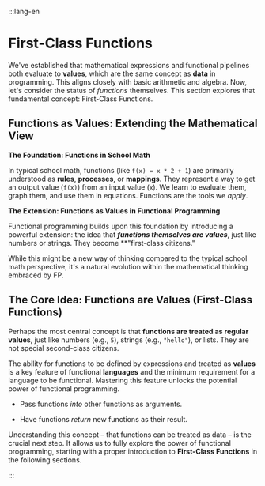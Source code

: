 :::lang-en

# First-Class Functions

We've established that mathematical expressions and functional pipelines both evaluate to **values**, which are the same concept as **data** in programming. This aligns closely with basic arithmetic and algebra. Now, let's consider the status of _functions_ themselves. This section explores that fundamental concept: First-Class Functions.

## Functions as Values: Extending the Mathematical View

**The Foundation: Functions in School Math**

In typical school math, functions (like `f(x) = x * 2 + 1`) are primarily understood as **rules**, **processes**, or **mappings**. They represent a way to get an output value (`f(x)`) from an input value (`x`). We learn to evaluate them, graph them, and use them in equations. Functions are the tools we _apply_.

**The Extension: Functions as Values in Functional Programming**

Functional programming builds upon this foundation by introducing a powerful extension: the idea that _**functions themselves are values**_, just like numbers or strings. They become  **"first-class citizens."

While this might be a new way of thinking compared to the typical school math perspective, it's a natural evolution within the mathematical thinking embraced by FP.

## The Core Idea: Functions are Values (First-Class Functions)

Perhaps the most central concept is that **functions are treated as regular values**, just like numbers (e.g., `5`), strings (e.g., `"hello"`), or lists. They are not special second-class citizens.

The ability for functions to be defined by expressions and treated as **values** is a key feature of functional **languages** and the minimum requirement for a language to be functional. Mastering this feature unlocks the potential power of functional programming.

-   Pass functions _into_ other functions as arguments.

-   Have functions _return_ new functions as their result.

Understanding this concept – that functions can be treated as data – is the crucial next step. It allows us to fully explore the power of functional programming, starting with a proper introduction to **First-Class Functions** in the following sections.

:::